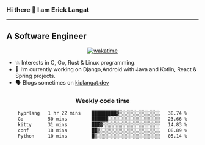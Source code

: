 ### Hi there 👋 I am Erick Langat
---
## A Software Engineer

<div align="center">
  
[![wakatime](https://wakatime.com/badge/user/55eadf42-c1c5-4930-b153-72952ac5ca5c.svg)](https://wakatime.com/@55eadf42-c1c5-4930-b153-72952ac5ca5c)

</div>

<!--
**elkiplangat/elkiplangat** is a ✨ _special_ ✨ repository because its `README.md` (this file) appears on your GitHub profile.

Here are some ideas to get you started:

- 🔭 I’m currently working on ...
- 🌱 I’m currently learning ...
- 👯 I’m looking to collaborate on ...
- 🤔 I’m looking for help with ...
- 💬 Ask me about ...
- 📫 How to reach me: ...
- 😄 Pronouns: ...
- ⚡ Fun fact: ...
-->
- 💥 Interests in C, Go, Rust & Linux programming. 
- 🔭 I’m currently working on Django,Android with Java and Kotlin, React & Spring projects.
-  🗣️ Blogs sometimes on [kiplangat.dev](https://kiplangat.dev)

<div align="center">
  <h3> Weekly code time </h3>

<!--START_SECTION:waka-->

```txt
hyprlang   1 hr 22 mins    █████████▓░░░░░░░░░░░░░░░   38.74 %
Go         50 mins         ██████░░░░░░░░░░░░░░░░░░░   23.66 %
kitty      31 mins         ███▓░░░░░░░░░░░░░░░░░░░░░   14.83 %
conf       18 mins         ██▒░░░░░░░░░░░░░░░░░░░░░░   08.89 %
Python     10 mins         █▒░░░░░░░░░░░░░░░░░░░░░░░   05.14 %
```

<!--END_SECTION:waka-->

</div>
